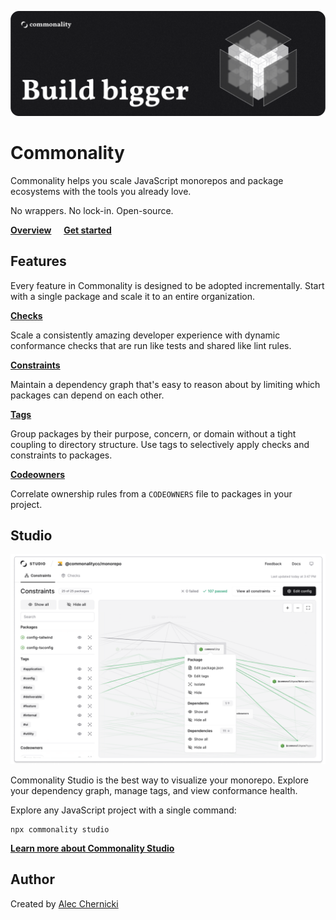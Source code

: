 ![](/assets/banner.png)

# Commonality

Commonality helps you scale JavaScript monorepos and package ecosystems with the tools you already love.

No wrappers. No lock-in. Open-source.

[**Overview**](https://www.commonality.co/docs/overview) &nbsp;&nbsp;&nbsp;
[**Get started**](https://www.commonality.co/docs/getting-started)

## Features

Every feature in Commonality is designed to be adopted incrementally. Start with a single package and scale it to an entire organization.

[**Checks**](https://www.commonality.co/docs/checks)

Scale a consistently amazing developer experience with dynamic conformance checks that are run like tests and shared like lint rules.

[**Constraints**](https://www.commonality.co/docs/constraints)

Maintain a dependency graph that's easy to reason about by limiting which packages can depend on each other.

[**Tags**](https://www.commonality.co/docs/tags)

Group packages by their purpose, concern, or domain without a tight coupling to directory structure. Use tags to selectively apply checks and constraints to packages.

[**Codeowners**](https://www.commonality.co/docs/codeowners)

Correlate ownership rules from a `CODEOWNERS` file to packages in your project.

## Studio

![](/assets/commonality-studio.png)

Commonality Studio is the best way to visualize your monorepo. Explore your dependency graph, manage tags, and view conformance health.

Explore any JavaScript project with a single command:

```
npx commonality studio
```

[**Learn more about Commonality Studio**](https://www.commonality.co/docs/studio)

## Author

Created by [Alec Chernicki](https://twitter.com/alecchernicki)
